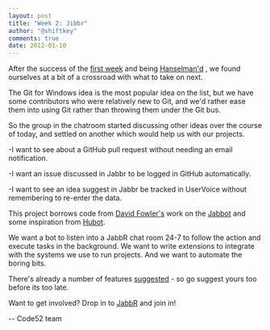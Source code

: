 ```yaml
--- 
layout: post
title: "Week 2: Jibbr"
author: "@shiftkey"
comments: true
date: 2012-01-10
---
```



After the success of the [first week](http://code52.org/downmarker-review.html) and being [Hanselman'd](https://twitter.com/#!/shanselman/status/156270525935656960) , we found ourselves at a bit of a crossroad with what to take on next.

The Git for Windows idea is the most popular idea on the list, but we have some contributors who were relatively new to Git, and we'd rather ease them into using Git rather than throwing them under the Git bus.

So the group in the chatroom started discussing other ideas over the course of today, and settled on another which would help us with our projects.

 -I want to see about a GitHub pull request without needing an email notification.

 -I want an issue discussed in Jabbr to be logged in GitHub automatically.

 -I want to see an idea suggest in Jabbr be tracked in UserVoice without remembering to re-enter the data.

This project borrows code from [David Fowler's](http://twitter.com/davidfowl) work on the [Jabbot](http://github.com/davidfowl/jabbot) and some inspiration from [Hubot](http://hubot.github.com/).

We want a bot to listen into a JabbR chat room 24-7 to follow the action and execute tasks in the background. We want to write extensions to integrate with the systems we use to run projects. And we want to automate the boring bits.

There's already a number of features [suggested](https://github.com/code52/jibbr/issues) - so go suggest yours too before its too late.

Want to get involved? Drop in to [JabbR](http://jabbr.net/#/rooms/code52) and join in!

-- Code52 team